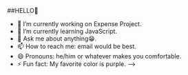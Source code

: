 ##HELLO👋

- 🔭 I’m currently working on Expense Project.
- 🌱 I’m currently learning JavaScript.
- 💬 Ask me about anything😁.
- 📫 How to reach me: email would be best.
- 😄 Pronouns: he/him or whatever makes you comfortable.
- ⚡ Fun fact: My favorite color is purple.
-->
